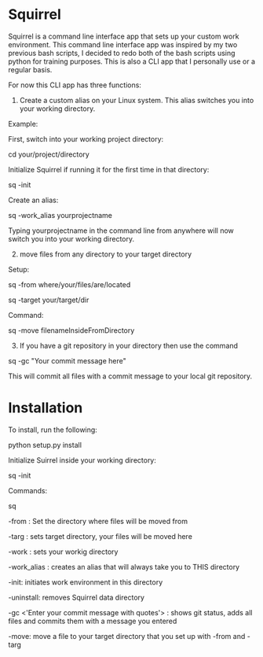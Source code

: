 # Squirrel

Squirrel is a command line interface app that sets up your custom work environment.
This command line interface app was inspired by my two previous bash scripts,
I decided to redo both of the bash scripts using python for training purposes.
This is also a CLI app that I personally use or a regular basis.

For now this CLI app has three functions:
1) Create a custom alias on your Linux system.
This alias switches you into your working directory.

Example: 

First, switch into your working project directory:

cd your/project/directory

Initialize Squirrel if running it for the first time in that directory:

sq -init

Create an alias:

sq -work_alias yourprojectname

Typing yourprojectname in the command line from anywhere will now switch 
you into your working directory.

2) move files from any directory to your target directory

Setup:

sq -from where/your/files/are/located

sq -target your/target/dir

Command:

sq -move filenameInsideFromDirectory

3) If you have a git repository in your directory then use the command

sq -gc "Your commit message here"

This will commit all files with a commit message to your local git repository. 



# Installation

To install, run the following:

python setup.py install

Initialize Suirrel inside your working directory:

sq -init

Commands:

sq <plus one if the below commands>

-from <path>: Set the directory where files will be moved from

-targ <path>: sets target directory, your files will be moved here

-work <path>: sets your workig directory

-work_alias <name>: creates an alias that will always take you to THIS directory

-init: initiates work environment in this directory

-uninstall: removes Squirrel data directory

-gc <'Enter your commit message with quotes'> : shows git status, adds all files and commits them with a message you entered

-move: move a file to your target directory that you set up with -from and -targ

